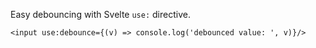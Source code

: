 Easy debouncing with Svelte `use:` directive.

```svelte
<input use:debounce={(v) => console.log('debounced value: ', v)}/>
```